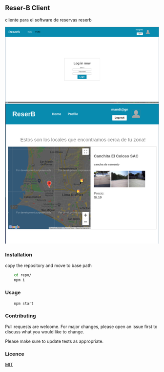 ## Reser-B Client

cliente para el software de reservas reserb

<img src="./screenshots/front.png"/>
<img src="./screenshots/front2.png"/>

### Installation

copy the repository
and move to base path

```bash
    cd repo/
    npm i
```

### Usage

```bash
    npm start
```

### Contributing

Pull requests are welcome. For major changes, please open an issue first to discuss what you would like to change.

Please make sure to update tests as appropriate.

### Licence

[MIT](https://choosealicense.com/licenses/mit/)
